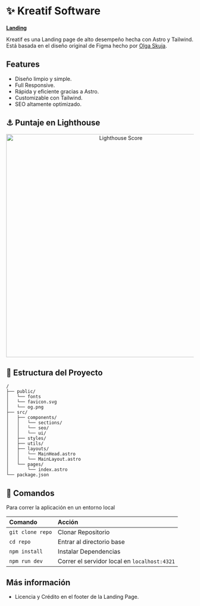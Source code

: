 # ✨ Kreatif Software

**[Landing](https://kreatif-software.netlify.app/)**

Kreatif es una Landing page de alto desempeño hecha con Astro y Tailwind. Está basada en el diseño original de Figma hecho por [Olga Skuja](https://www.olgaskuja.design/).

## Features

- Diseño limpio y simple.
- Full Responsive.
- Rápida y eficiente gracias a Astro.
- Customizable con Tailwind.
- SEO altamente optimizado.

## ⚓ Puntaje en Lighthouse

<p align="center">
	<img width="600" alt="Lighthouse Score" src="https://raw.githubusercontent.com/vasquez-esteban/kreativ-software/master/lighthouse-score.svg"/>
</p>

## 🚀 Estructura del Proyecto

```text
/
├── public/
│   └── fonts
│   └── favicon.svg
│   └── og.png
├── src/
│   ├── components/
│   │   └── sections/
│   │   └── seo/
│   │   └── ui/
│   ├── styles/
│   ├── utils/
│   ├── layouts/
│   │   └── MainHead.astro
│   │   └── MainLayout.astro
│   └── pages/
│       └── index.astro
└── package.json
```

## 🧞 Comandos

Para correr la aplicación en un entorno local

| Comando          | Acción                                       |
| :--------------- | :------------------------------------------- |
| `git clone repo` | Clonar Repositorio                           |
| `cd repo`        | Entrar al directorio base                    |
| `npm install`    | Instalar Dependencias                        |
| `npm run dev`    | Correr el servidor local en `localhost:4321` |

## Más información

- Licencia y Crédito en el footer de la Landing Page.
